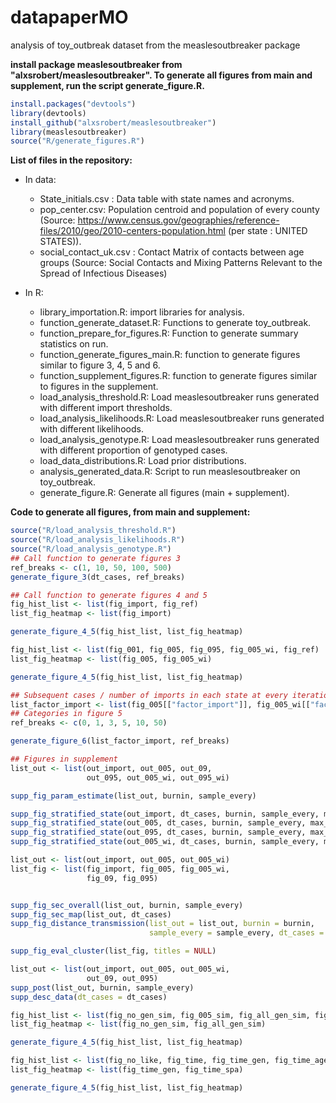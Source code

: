 # datapaperMO
analysis of toy_outbreak dataset from the measlesoutbreaker package

**install package measlesoutbreaker from "alxsrobert/measlesoutbreaker". To generate all figures from main and supplement, run the script generate_figure.R.**

```R
install.packages("devtools")
library(devtools)
install_github("alxsrobert/measlesoutbreaker")
library(measlesoutbreaker)
source("R/generate_figures.R")
```

**List of files in the repository:**
* In data: 
  * State_initials.csv	: Data table with state names and acronyms.
  * pop_center.csv: Population centroid and population of every county (Source: https://www.census.gov/geographies/reference-files/2010/geo/2010-centers-population.html (per state : UNITED STATES)).
  * social_contact_uk.csv : Contact Matrix of contacts between age groups (Source: Social Contacts and Mixing Patterns Relevant to the Spread of Infectious Diseases)

* In R:
  * library_importation.R: import libraries for analysis.
  * function_generate_dataset.R: Functions to generate toy_outbreak.
  * function_prepare_for_figures.R: Function to generate summary statistics on run.
  * function_generate_figures_main.R: function to generate figures similar to figure 3, 4, 5 and 6.
  * function_supplement_figures.R: function to generate figures similar to figures in the supplement.
  * load_analysis_threshold.R: Load measlesoutbreaker runs generated with different import thresholds.
  * load_analysis_likelihoods.R: Load measlesoutbreaker runs generated with different likelihoods.
  * load_analysis_genotype.R: Load measlesoutbreaker runs generated with different proportion of genotyped cases.
  * load_data_distributions.R: Load prior distributions.
  * analysis_generated_data.R: Script to run measlesoutbreaker on toy_outbreak.
  * generate_figure.R: Generate all figures (main + supplement).


**Code to generate all figures, from main and supplement:**
```R
source("R/load_analysis_threshold.R")
source("R/load_analysis_likelihoods.R")
source("R/load_analysis_genotype.R")
## Call function to generate figures 3
ref_breaks <- c(1, 10, 50, 100, 500)
generate_figure_3(dt_cases, ref_breaks)

## Call function to generate figures 4 and 5
fig_hist_list <- list(fig_import, fig_ref)
list_fig_heatmap <- list(fig_import)

generate_figure_4_5(fig_hist_list, list_fig_heatmap)

fig_hist_list <- list(fig_001, fig_005, fig_095, fig_005_wi, fig_ref)
list_fig_heatmap <- list(fig_005, fig_005_wi)

generate_figure_4_5(fig_hist_list, list_fig_heatmap)

## Subsequent cases / number of imports in each state at every iteration
list_factor_import <- list(fig_005[["factor_import"]], fig_005_wi[["factor_import"]])
## Categories in figure 5
ref_breaks <- c(0, 1, 3, 5, 10, 50)

generate_figure_6(list_factor_import, ref_breaks)

## Figures in supplement
list_out <- list(out_import, out_005, out_09,
                 out_095, out_005_wi, out_095_wi)

supp_fig_param_estimate(list_out, burnin, sample_every)

supp_fig_stratified_state(out_import, dt_cases, burnin, sample_every, max_clust)
supp_fig_stratified_state(out_005, dt_cases, burnin, sample_every, max_clust)
supp_fig_stratified_state(out_095, dt_cases, burnin, sample_every, max_clust)
supp_fig_stratified_state(out_005_wi, dt_cases, burnin, sample_every, max_clust)

list_out <- list(out_import, out_005, out_005_wi)
list_fig <- list(fig_import, fig_005, fig_005_wi, 
                 fig_09, fig_095)


supp_fig_sec_overall(list_out, burnin, sample_every)
supp_fig_sec_map(list_out, dt_cases)
supp_fig_distance_transmission(list_out = list_out, burnin = burnin, 
                               sample_every = sample_every, dt_cases = dt_cases)

supp_fig_eval_cluster(list_fig, titles = NULL)

list_out <- list(out_import, out_005, out_005_wi, 
                 out_09, out_095)
supp_post(list_out, burnin, sample_every)
supp_desc_data(dt_cases = dt_cases)

fig_hist_list <- list(fig_no_gen_sim, fig_005_sim, fig_all_gen_sim, fig_sim)
list_fig_heatmap <- list(fig_no_gen_sim, fig_all_gen_sim)

generate_figure_4_5(fig_hist_list, list_fig_heatmap)

fig_hist_list <- list(fig_no_like, fig_time, fig_time_gen, fig_time_age, fig_time_spa, fig_ref)
list_fig_heatmap <- list(fig_time_gen, fig_time_spa)

generate_figure_4_5(fig_hist_list, list_fig_heatmap)

```

